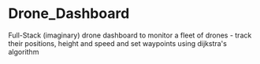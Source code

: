 # Drone_Dashboard
Full-Stack (imaginary) drone dashboard to monitor a fleet of drones - track their positions, height and speed and set waypoints using dijkstra's algorithm
